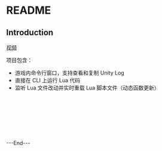 # README



## Introduction

[视频](https://www.bilibili.com/video/BV18ByaBXEq7/?share_source=copy_web&vd_source=6ab4ba0141d2dde7e99286a91d0f8ffa)

项目包含：
- 游戏内命令行窗口，支持查看和复制 Unity Log
- 直接在 CLI 上运行 Lua 代码
- 监听 Lua 文件改动并实时重载 Lua 脚本文件（动态函数更新）





















<br>
<br>
<br>
<br>
<br>
<br>

---End---
